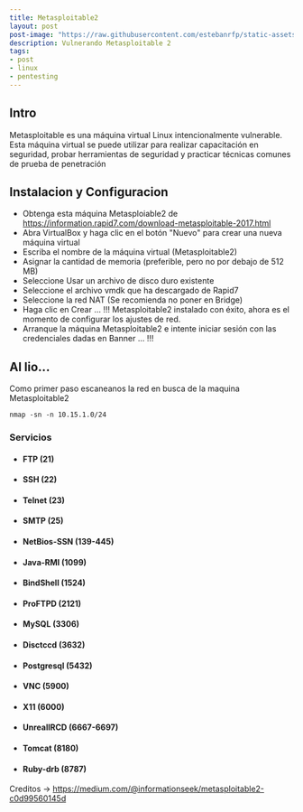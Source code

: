 ```yaml
---
title: Metasploitable2
layout: post
post-image: "https://raw.githubusercontent.com/estebanrfp/static-assets/master/images/articles/5de3a66691c120787e82a255/large@2x.jpg"
description: Vulnerando Metasploitable 2
tags:
- post
- linux
- pentesting
---
```


## Intro

Metasploitable es una máquina virtual Linux intencionalmente vulnerable. Esta máquina virtual se puede utilizar para realizar capacitación en seguridad, probar herramientas de seguridad y practicar técnicas comunes de prueba de penetración

## Instalacion y Configuracion

- Obtenga esta máquina Metasploiable2 de https://information.rapid7.com/download-metasploitable-2017.html 
- Abra VirtualBox y haga clic en el botón "Nuevo" para crear una nueva máquina virtual
- Escriba el nombre de la máquina virtual (Metasploitable2)
- Asignar la cantidad de memoria (preferible, pero no por debajo de 512 MB)
- Seleccione Usar un archivo de disco duro existente
- Seleccione el archivo vmdk que ha descargado de Rapid7
- Seleccione la red NAT (Se recomienda no poner en Bridge)
- Haga clic en Crear ... !!! Metasploitable2 instalado con éxito, ahora es el momento de configurar los ajustes de red. 
- Arranque la máquina Metasploitable2 e intente iniciar sesión con las credenciales dadas en Banner ... !!! 


## Al lio...

Como primer paso escaneanos la red en busca de la maquina Metasploitable2

```
nmap -sn -n 10.15.1.0/24
```

### Servicios

- #### FTP (21)

- #### SSH (22)

- #### Telnet (23)

- #### SMTP (25)

- #### NetBios-SSN (139-445)

- #### Java-RMI (1099)

- #### BindShell (1524)

- #### ProFTPD (2121)

- #### MySQL (3306)

- #### Disctccd (3632)

- #### Postgresql (5432)

- #### VNC (5900)

- #### X11 (6000)

- #### UnreallRCD (6667-6697)

- #### Tomcat (8180)

- #### Ruby-drb (8787)



Creditos -> https://medium.com/@informationseek/metasploitable2-c0d99560145d